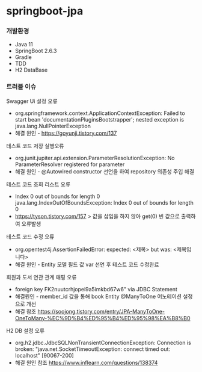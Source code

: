 # springboot-jpa

### 개발환경
+ Java 11
+ SpringBoot 2.6.3
+ Gradle
+ TDD
+ H2 DataBase

### 트러블 이슈

Swagger Ui 설정 오류<br>
- org.springframework.context.ApplicationContextException: Failed to start bean 'documentationPluginsBootstrapper'; nested exception is java.lang.NullPointerException
- 해결 원인 - https://goyunji.tistory.com/137

테스트 코드 저장 실행오류 <br>
- org.junit.jupiter.api.extension.ParameterResolutionException: No ParameterResolver registered for parameter
- 해결 원인 - @Autowired constructor 선언을 하여 repository 의존성 주입 해결

테스트 코드 조회 리스트 오류 <br>
- Index 0 out of bounds for length 0 java.lang.IndexOutOfBoundsException: Index 0 out of bounds for length 0
- https://tyson.tistory.com/157 > 값을 삽입을 하지 않아 get(0) 빈 값으로 출력하여 오류발생

테스트 코드 수정 오류 <br>
- org.opentest4j.AssertionFailedError: expected: <제목> but was: <제목입니다>
- 해결 원인 - Entity 모델 필드 값 var 선언 후 테스트 코드 수정완료

회원과 도서 연관 관계 매핑 오류 <br>
- foreign key FK2nuutcrhjopei9a5imkbd67w6" via JDBC Statement
- 해결원인 - member_id 값을 통해 book Entity @ManyToOne 어노테이션 설정으로 개선 
- 해결 참조 https://soojong.tistory.com/entry/JPA-ManyToOne-OneToMany-%EC%9D%B4%ED%95%B4%ED%95%98%EA%B8%B0  

H2 DB 설정 오류 <br>
- org.h2.jdbc.JdbcSQLNonTransientConnectionException: Connection is broken: "java.net.SocketTimeoutException: connect timed out: localhost" [90067-200]
- 해결 원인 참조 https://www.inflearn.com/questions/138374 
